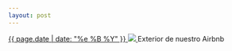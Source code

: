 ```yaml
---
layout: post
---
```


<p>
  <a href="/70">
    <time>{{ page.date | date: "%e %B %Y" }}</time>
    <img src="https://s3.amazonaws.com/life.aaronjgreenberg.com/70.jpg">
  </a>
  Exterior de nuestro Airbnb
</p>
